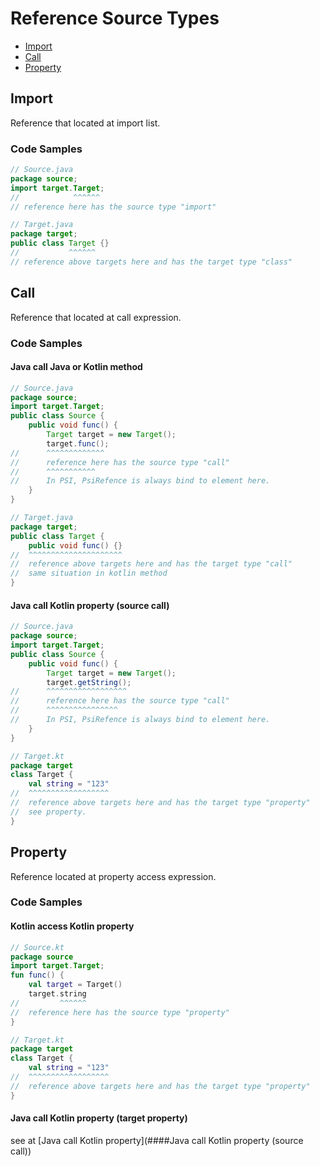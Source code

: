 # Reference Source Types

- [Import](##Import)
- [Call](##Call)
- [Property](##Property)

## Import

Reference that located at import list.

### Code Samples

```java
// Source.java
package source;
import target.Target;
//            ^^^^^^
// reference here has the source type "import"
```

```java
// Target.java
package target;
public class Target {}
//           ^^^^^^
// reference above targets here and has the target type "class"
```



## Call

Reference that located at call expression.

### Code Samples

#### Java call Java or Kotlin method

```java
// Source.java
package source;
import target.Target;
public class Source {
    public void func() {
        Target target = new Target();
        target.func();
//      ^^^^^^^^^^^^^
//      reference here has the source type "call"
//      ^^^^^^^^^^^
//      In PSI, PsiRefence is always bind to element here.
    }
}
```

```java
// Target.java
package target;
public class Target {
    public void func() {}
//  ^^^^^^^^^^^^^^^^^^^^^
//  reference above targets here and has the target type "call"
//  same situation in kotlin method
}
```

#### Java call Kotlin property (source call)

```java
// Source.java
package source;
import target.Target;
public class Source {
    public void func() {
        Target target = new Target();
        target.getString();
//      ^^^^^^^^^^^^^^^^^^
//      reference here has the source type "call"
//      ^^^^^^^^^^^^^^^^
//      In PSI, PsiRefence is always bind to element here.
    }
}
```

```kotlin
// Target.kt
package target
class Target {
    val string = "123"
//  ^^^^^^^^^^^^^^^^^^
//  reference above targets here and has the target type "property"
//  see property.
}
```

## Property

Reference located at property access expression.

### Code Samples

#### Kotlin access Kotlin property

```kotlin
// Source.kt
package source
import target.Target;
fun func() {
    val target = Target()
    target.string
//         ^^^^^^
//  reference here has the source type "property"
}
```

```kotlin
// Target.kt
package target
class Target {
    val string = "123"
//  ^^^^^^^^^^^^^^^^^^
//  reference above targets here and has the target type "property"
}
```

#### Java call Kotlin property (target property)

see at [Java call Kotlin property](####Java call Kotlin property (source call))
